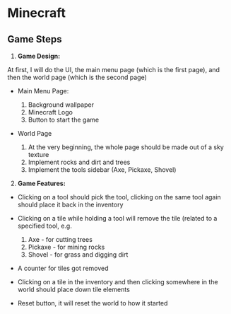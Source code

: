 # Minecraft

## Game Steps

1. **Game Design:**

At first, I will do the UI, the main menu page (which is the first page), and then the world page (which is the second page)

* Main Menu Page:
  1. Background wallpaper
  2. Minecraft Logo
  3. Button to start the game

* World Page
  1. At the very beginning, the whole page should be made out of a sky texture
  2. Implement rocks and dirt and trees
  3. Implement the tools sidebar (Axe, Pickaxe, Shovel)

2. **Game Features:**

* Clicking on a tool should pick the tool, clicking on the same tool again should place it back in the inventory

* Clicking on a tile while holding a tool will remove the tile (related to a specified tool, e.g. 
  1. Axe - for cutting trees
  2. Pickaxe - for mining rocks
  3. Shovel - for grass and digging dirt

* A counter for tiles got removed

* Clicking on a tile in the inventory and then clicking somewhere in the world should place down tile elements

* Reset button, it will reset the world to how it started